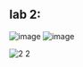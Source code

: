 ## lab 2:

![image](https://user-images.githubusercontent.com/54714942/129005798-81dea1e7-e6d0-4484-91c3-deb6bd98476f.png)
![image](https://user-images.githubusercontent.com/54714942/129006066-f17fbd92-6dd8-4b63-ba03-c3028223721e.png)

![2 2](https://user-images.githubusercontent.com/54714942/129146701-b09393dc-4027-4687-98bf-2a87f5ce8fea.gif)


